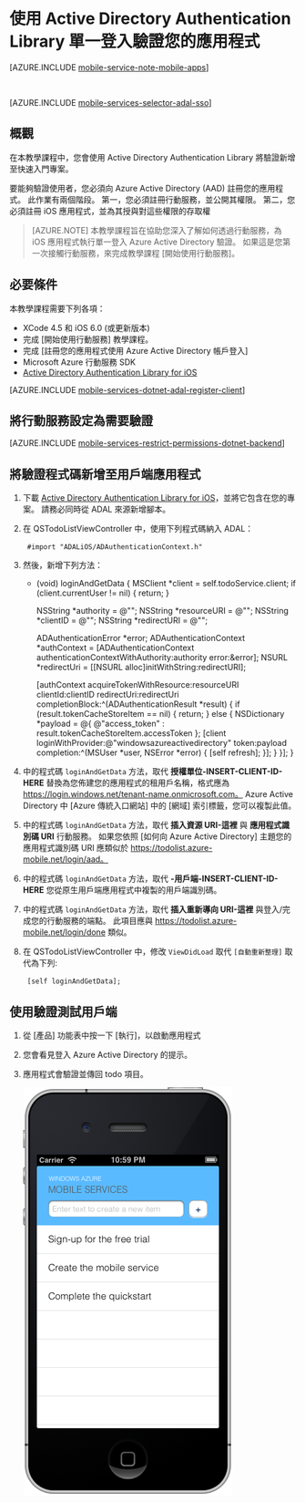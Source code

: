 <properties
    pageTitle="使用 Active Directory Authentication Library 單一登入驗證您的應用程式 (iOS) | Microsoft Azure"
    description="了解如何在 iOS 應用程式中驗證使用者的單一登入。"
    documentationCenter="ios"
    authors="mattchenderson"
    manager="dwrede"
    editor=""
    services="mobile-services"/>

<tags
    ms.service="mobile-services"
    ms.workload="mobile"
    ms.tgt_pltfrm="mobile-ios"
    ms.devlang="objective-c"
    ms.topic="article"
    ms.date="12/15/2015"
    ms.author="mahender"/>


# 使用 Active Directory Authentication Library 單一登入驗證您的應用程式

[AZURE.INCLUDE [mobile-service-note-mobile-apps](../../includes/mobile-services-note-mobile-apps.md)]

&nbsp;


[AZURE.INCLUDE [mobile-services-selector-adal-sso](../../includes/mobile-services-selector-adal-sso.md)]

## 概觀

在本教學課程中，您會使用 Active Directory Authentication Library 將驗證新增至快速入門專案。

要能夠驗證使用者，您必須向 Azure Active Directory (AAD) 註冊您的應用程式。 此作業有兩個階段。 第一，您必須註冊行動服務，並公開其權限。 第二，您必須註冊 iOS 應用程式，並為其授與對這些權限的存取權

>[AZURE.NOTE] 本教學課程旨在協助您深入了解如何透過行動服務，為 iOS 應用程式執行單一登入 Azure Active Directory 驗證。 如果這是您第一次接觸行動服務，來完成教學課程 [開始使用行動服務]。


## 必要條件

本教學課程需要下列各項：

* XCode 4.5 和 iOS 6.0 (或更新版本)
* 完成 [開始使用行動服務] 教學課程。
* 完成 [註冊您的應用程式使用 Azure Active Directory 帳戶登入]
* Microsoft Azure 行動服務 SDK
* [Active Directory Authentication Library for iOS]

[AZURE.INCLUDE [mobile-services-dotnet-adal-register-client](../../includes/mobile-services-dotnet-adal-register-client.md)]

## 將行動服務設定為需要驗證

[AZURE.INCLUDE [mobile-services-restrict-permissions-dotnet-backend](../../includes/mobile-services-restrict-permissions-dotnet-backend.md)]

## 將驗證程式碼新增至用戶端應用程式

1. 下載 [Active Directory Authentication Library for iOS]，並將它包含在您的專案。 請務必同時從 ADAL 來源新增腳本。

2. 在 QSTodoListViewController 中，使用下列程式碼納入 ADAL：

        #import "ADALiOS/ADAuthenticationContext.h"

2. 然後，新增下列方法：

     - (void) loginAndGetData
     {
         MSClient *client = self.todoService.client;
         if (client.currentUser != nil) {
             return;
         }
    
         NSString *authority = @"<INSERT-AUTHORITY-HERE>";
         NSString *resourceURI = @"<INSERT-RESOURCE-URI-HERE>";
         NSString *clientID = @"<INSERT-CLIENT-ID-HERE>";
         NSString *redirectURI = @"<INSERT-REDIRECT-URI-HERE>";
    
         ADAuthenticationError *error;
         ADAuthenticationContext *authContext = [ADAuthenticationContext authenticationContextWithAuthority:authority error:&error];
         NSURL *redirectUri = [[NSURL alloc]initWithString:redirectURI];
    
         [authContext acquireTokenWithResource:resourceURI clientId:clientID redirectUri:redirectUri completionBlock:^(ADAuthenticationResult *result) {
             if (result.tokenCacheStoreItem == nil)
             {
                 return;
             }
             else
             {
                 NSDictionary *payload = @{
                     @"access_token" : result.tokenCacheStoreItem.accessToken
                 };
                 [client loginWithProvider:@"windowsazureactivedirectory" token:payload completion:^(MSUser *user, NSError *error) {
                     [self refresh];
                 }];
             }
         }];
     }

6. 中的程式碼 `loginAndGetData` 方法，取代 **授權單位-INSERT-CLIENT-ID-HERE** 替換為您佈建您的應用程式的租用戶名稱，格式應為 https://login.windows.net/tenant-name.onmicrosoft.com。 Azure Active Directory 中 [Azure 傳統入口網站] 中的 [網域] 索引標籤，您可以複製此值。

7. 中的程式碼 `loginAndGetData` 方法，取代 **插入資源 URI-這裡** 與 **應用程式識別碼 URI** 行動服務。 如果您依照 [如何向 Azure Active Directory] 主題您的應用程式識別碼 URI 應類似於 https://todolist.azure-mobile.net/login/aad。

8. 中的程式碼 `loginAndGetData` 方法，取代 **-用戶端-INSERT-CLIENT-ID-HERE** 您從原生用戶端應用程式中複製的用戶端識別碼。

9. 中的程式碼 `loginAndGetData` 方法，取代 **插入重新導向 URI-這裡** 與登入/完成您的行動服務的端點。 此項目應與 https://todolist.azure-mobile.net/login/done 類似。

3. 在 QSTodoListViewController 中，修改 `ViewDidLoad` 取代 `[自動重新整理]` 取代為下列:

        [self loginAndGetData];


## 使用驗證測試用戶端

1. 從 [產品] 功能表中按一下 [執行]，以啟動應用程式
2. 您會看見登入 Azure Active Directory 的提示。
3. 應用程式會驗證並傳回 todo 項目。

   ![](./media/mobile-services-dotnet-backend-ios-adal-sso-authentication/mobile-services-app-run.png)





[get started with mobile services]: mobile-services-dotnet-backend-ios-get-started.md 
[register your apps to use an azure active directory account login]: mobile-services-how-to-register-active-directory-authentication.md 
[how to register with the azure active directory]: mobile-services-how-to-register-active-directory-authentication.md 
[azure classic portal]: https://manage.windowsazure.com/ 
[active directory authentication library for ios]: https://github.com/MSOpenTech/azure-activedirectory-library-for-ios 

